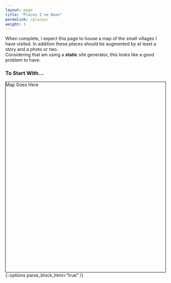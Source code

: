 ```yaml
---
layout: page
title: "Places I've Been"
permalink: /places/
weight: 3
---
```


When complete, I expect this page to house a map of the small villages I have visited.
In addition these *places* should be augmented by at least a story and a photo or two.  
Considering that am using a **static** site generator, this looks like a good problem to have.

### To Start With...
<div id='map' style="width:100%; height:600px; border:1px solid black;">
Map Goes Here
</div>
{::options parse_block_html="true" /}

<!-- <p id='iconttribution' style="float:right; font-size:60%;"></p> -->


<link rel="stylesheet" href="https://unpkg.com/leaflet@0.7.7/dist/leaflet.css" />
<script src="https://unpkg.com/leaflet@0.7.7/dist/leaflet.js"></script>
<script src='leaflet.ajax.min.js' type='text/javascript'> </script>
<script src='places.js' type='text/javascript'></script>
